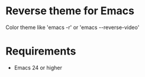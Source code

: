 # Reverse theme for Emacs

Color theme like 'emacs -r' or 'emacs --reverse-video'

# Requirements

* Emacs 24 or higher
